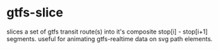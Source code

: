 # gtfs-slice
slices a set of gtfs transit route(s) into it's composite stop[i] - stop[i+1] segments. useful for animating gtfs-realtime data on svg path elements.

